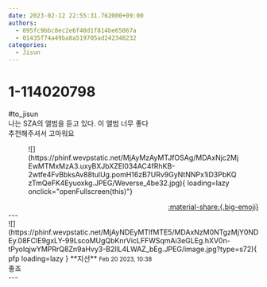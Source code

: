 ```yaml
---
date: 2023-02-12 22:55:31.762000+09:00
authors:
  - 095fc9bbc8ec2e6f40d1f814be65067a
  - 01435f74a49ba8a519705ad242348232
categories:
  - Jisun
---
```


# 1-114020798

<div class="post-container" markdown="1">
<div class="content-container md-sidebar__scrollwrap" markdown="1">

\#to_jisun<br>나는 SZA의 앨범을 듣고 있다. 이 앨범 너무 좋다<br>추천해주셔서 고마워요 
<figure markdown="1">
![](https://phinf.wevpstatic.net/MjAyMzAyMTJfOSAg/MDAxNjc2MjEwMTMxMzA3.uxyBXJbXZEl034AC4fRhKB-2wtfe4FvBbksAv88tulUg.pomH16zB7URv9GyNtNNPx1iD3PbKQzTmQeFK4Eyuoxkg.JPEG/Weverse_4be32.jpg){ loading=lazy onclick="openFullscreen(this)"}
</figure>


</div>
</div>

<div style="text-align: right;" markdown="1">
<a href="https://weverse.io/fromis9/fanpost/1-114020798" style="text-align: right;">:material-share:{.big-emoji}</a>
</div>
---

<div class="comments-container md-sidebar__scrollwrap" markdown="1">
<div class="comment" markdown="1">
<div class='id-container' markdown="1">
![](https://phinf.wevpstatic.net/MjAyNDEyMTlfMTE5/MDAxNzM0NTgzMjY0NDEy.08FClE9gxLY-99LscoMUgQbKnrVicLFFWSqmAi3eGLEg.hXV0n-tPyoIqjwYMPRrQ8Zn9aHvy3-B2llL4LWAZ_bEg.JPEG/image.jpg?type=s72){ pfp loading=lazy }
**<span class="artist">지선</span>** <small>Feb 20 2023, 10:38</small><br>
</div>
<div class='comment-body' markdown="1">
좋죠
</div>
</div>
</div>
---

